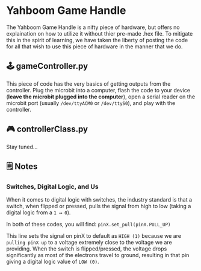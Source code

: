 # Yahboom Game Handle
The Yahboom Game Handle is a nifty piece of hardware, but offers no explaination on how to utilize it without thier pre-made .hex file. To mitigate this in the spirit of learning, we have taken the liberty of posting the code for all that wish to use this piece of hardware in the manner that we do. 

## 🕹️ gameController.py
This piece of code has the very basics of getting outputs from the controller. Plug the microbit into a computer, flash the code to your device (**leave the microbit plugged into the computer**), open a serial reader on the microbit port (usually `/dev/ttyACM0` or `/dev/ttyS0`), and play with the controller.

## 🎮 controllerClass.py
Stay tuned...

## 🗒️ Notes
### Switches, Digital Logic, and Us
When it comes to digital logic with switches, the industry standard is that a switch, when flipped or pressed, pulls the signal from high to low (taking a digital logic from a `1 ⟶ 0`). 

In both of these codes, you will find: `pinX.set_pull(pinX.PULL_UP)`

This line sets the signal on pinX to default as `HIGH (1)` because we are `pulling pinX up` to a voltage extremely close to the voltage we are providing. When the switch is flipped/pressed, the voltage drops significantly as most of the electrons travel to ground, resulting in that pin giving a digital logic value of `LOW (0)`.
